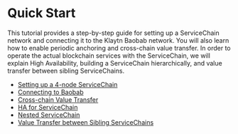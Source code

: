 # Quick Start

This tutorial provides a step-by-step guide for setting up a ServiceChain network and connecting it to the Klaytn Baobab network.
You will also learn how to enable periodic anchoring and cross-chain value transfer.
In order to operate the actual blockchain services with the ServiceChain, we will explain High Availability, building a ServiceChain hierarchically, and value transfer between sibling ServiceChains.

- [Setting up a 4-node ServiceChain](./4nodes-setup-guide.md)
- [Connecting to Baobab](./en-scn-connection.md)
- [Cross-chain Value Transfer](./value-transfer.md)
- [HA for ServiceChain](./ha-for-sc.md)
- [Nested ServiceChain](./nested-sc.md)
- [Value Transfer between Sibling ServiceChains](./value-transfer-between-sibling.md)
